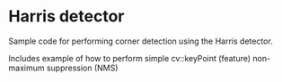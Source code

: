 # Harris detector

Sample code for performing corner detection using the Harris detector.

Includes example of how to perform simple cv::keyPoint (feature) non-maximum suppression (NMS)

